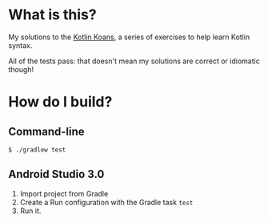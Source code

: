 # What is this?
My solutions to the [Kotlin Koans](https://github.com/Kotlin/kotlin-koans/), 
a series of exercises to help learn Kotlin syntax.

All of the tests pass: that doesn't mean my solutions are correct or idiomatic
though!

# How do I build?

## Command-line

    $ ./gradlew test

## Android Studio 3.0

1. Import project from Gradle 
2. Create a Run configuration with the Gradle task `test`
3. Run it.
